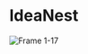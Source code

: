 # IdeaNest

![Frame 1-17](https://github.com/opentypescript/IdeaNest/assets/73933669/98a7ea92-6ef7-4713-aa9b-ea127ef5ac7b)
